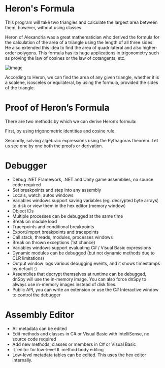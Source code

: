 # Heron's Formula

This program will take two triangles and calculate the largest area between them, however, without using classes.

Heron of Alexandria was a great mathematician who derived the formula for the calculation of the area of a triangle using the length of all three sides. He also extended this idea to find the area of quadrilateral and also higher-order polygons. This formula has its huge applications in trigonometry such as proving the law of cosines or the law of cotangents, etc.

![image](https://github.com/Ice-CreamAT/Heron-s-Formula/assets/73790661/6511f17e-79e9-4446-adec-6bbf1491650c)

According to Heron, we can find the area of any given triangle, whether it is a scalene, isosceles or equilateral, by using the formula, provided the sides of the triangle.

# Proof of Heron’s Formula

There are two methods by which we can derive Heron’s formula:

First, by using trigonometric identities and cosine rule.

Secondly, solving algebraic expressions using the Pythagoras theorem.
Let us see one by one both the proofs or derivation.

# Debugger

- Debug .NET Framework, .NET and Unity game assemblies, no source code required
- Set breakpoints and step into any assembly
- Locals, watch, autos windows
- Variables windows support saving variables (eg. decrypted byte arrays) to disk or view them in the hex editor (memory window)
- Object IDs
- Multiple processes can be debugged at the same time
- Break on module load
- Tracepoints and conditional breakpoints
- Export/import breakpoints and tracepoints
- Call stack, threads, modules, processes windows
- Break on thrown exceptions (1st chance)
- Variables windows support evaluating C# / Visual Basic expressions
- Dynamic modules can be debugged (but not dynamic methods due to CLR limitations)
- Output window logs various debugging events, and it shows timestamps by default :)
- Assemblies that decrypt themselves at runtime can be debugged, dnSpy will use the in-memory image. You can also force dnSpy to always use in-memory images instead of disk files.
- Public API, you can write an extension or use the C# Interactive window to control the debugger

# Assembly Editor

- All metadata can be edited
- Edit methods and classes in C# or Visual Basic with IntelliSense, no source code required
- Add new methods, classes or members in C# or Visual Basic
- IL editor for low-level IL method body editing
- Low-level metadata tables can be edited. This uses the hex editor internally.
